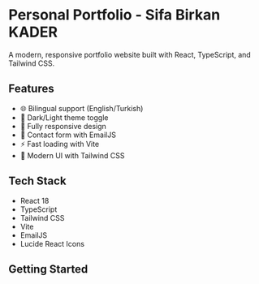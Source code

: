 # Personal Portfolio - Sifa Birkan KADER

A modern, responsive portfolio website built with React, TypeScript, and Tailwind CSS.

## Features

- 🌐 Bilingual support (English/Turkish)
- 🌙 Dark/Light theme toggle
- 📱 Fully responsive design
- 📧 Contact form with EmailJS
- ⚡ Fast loading with Vite
- 🎨 Modern UI with Tailwind CSS

## Tech Stack

- React 18
- TypeScript
- Tailwind CSS
- Vite
- EmailJS
- Lucide React Icons

## Getting Started
